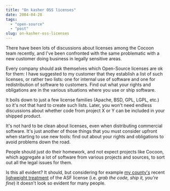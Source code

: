 ```yaml
---
title: "On kasher OSS licenses"
date: 2004-04-28
tags: 
  - "open-source"
  - "post"
slug: on-kasher-oss-licenses
---
```


There have been lots of discussions about licenses among the Cocoon team recently, and I've been confronted with the same problematic with a new customer doing business in legally sensitive areas.

Every company should ask themselves which Open-Source licenses are ok for them: I have suggested to my customer that they establish a list of such licenses, or rather two lists: one for internal use of software and one for redistribution of software to customers. Find out what your rights and obligations are in the various situations where you use or ship software.

It boils down to just a few license families (Apache, BSD, GPL, LGPL, etc.) so it's not that hard to create such lists. Later, you won't need endless discussions about whether code from project X or Y can be included in your shipped product.

It's not hard to be clean about licenses, even when distributing commercial software. It's just another of those things that you must consider upfront when starting to use new tools: find out about your rights and obligations to avoid problems down the road.

People should just do their homework, and not expect projects like Cocoon, which aggregate a lot of software from various projects and sources, to sort out all the legal issues for them.

Is this all evident? It should, but considering for example [my county's](http://www.vaudtax.ch) recent [lighweight treatment](http://codeconsult.ch/bertrand/archives/000248.html) of the ASF license (i.e. _grab the code, ship it, you're fine_) it doesn't look so evident for many people.

